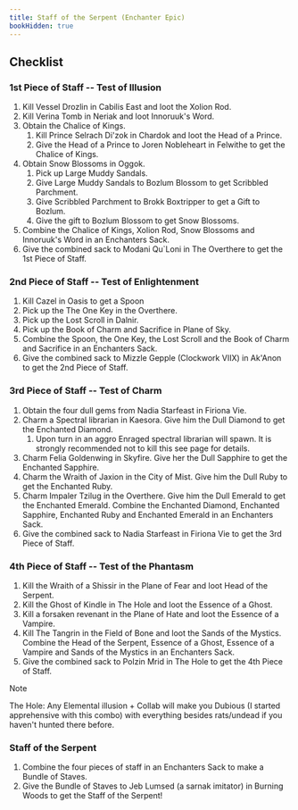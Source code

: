 ```yaml
---
title: Staff of the Serpent (Enchanter Epic)
bookHidden: true
---
```


## Checklist

### 1st Piece of Staff -- Test of Illusion

1. Kill Vessel Drozlin in Cabilis East and loot the Xolion Rod.
1. Kill Verina Tomb in Neriak and loot Innoruuk's Word.
1. Obtain the Chalice of Kings.
    1. Kill Prince Selrach Di'zok in Chardok and loot the Head of a Prince.
    1. Give the Head of a Prince to Joren Nobleheart in Felwithe to get the Chalice of Kings.
1. Obtain Snow Blossoms in Oggok.
    1. Pick up Large Muddy Sandals.
    1. Give Large Muddy Sandals to Bozlum Blossom to get Scribbled Parchment.
    1. Give Scribbled Parchment to Brokk Boxtripper to get a Gift to Bozlum.
    1. Give the gift to Bozlum Blossom to get Snow Blossoms.
1. Combine the Chalice of Kings, Xolion Rod, Snow Blossoms and Innoruuk's Word in an Enchanters Sack.
1. Give the combined sack to Modani Qu`Loni in The Overthere to get the 1st Piece of Staff.
### 2nd Piece of Staff -- Test of Enlightenment
1. Kill Cazel in Oasis to get a Spoon
1. Pick up the The One Key in the Overthere.
1. Pick up the Lost Scroll in Dalnir.
1. Pick up the Book of Charm and Sacrifice in Plane of Sky.
1. Combine the Spoon, the One Key, the Lost Scroll and the Book of Charm and Sacrifice in an Enchanters Sack.
1. Give the combined sack to Mizzle Gepple (Clockwork VIIX) in Ak'Anon to get the 2nd Piece of Staff.
### 3rd Piece of Staff -- Test of Charm
1. Obtain the four dull gems from Nadia Starfeast in Firiona Vie.
1. Charm a Spectral librarian in Kaesora. Give him the Dull Diamond to get the Enchanted Diamond.
    1. Upon turn in an aggro Enraged spectral librarian will spawn. It is strongly recommended not to kill this see page for details.
1. Charm Felia Goldenwing in Skyfire. Give her the Dull Sapphire to get the Enchanted Sapphire.
1. Charm the Wraith of Jaxion in the City of Mist. Give him the Dull Ruby to get the Enchanted Ruby.
1. Charm Impaler Tzilug in the Overthere. Give him the Dull Emerald to get the Enchanted Emerald.
    Combine the Enchanted Diamond, Enchanted Sapphire, Enchanted Ruby and Enchanted Emerald in an Enchanters Sack.
1. Give the combined sack to Nadia Starfeast in Firiona Vie to get the 3rd Piece of Staff.
### 4th Piece of Staff -- Test of the Phantasm
1. Kill the Wraith of a Shissir in the Plane of Fear and loot Head of the Serpent.
1. Kill the Ghost of Kindle in The Hole and loot the Essence of a Ghost.
1. Kill a forsaken revenant in the Plane of Hate and loot the Essence of a Vampire.
1. Kill The Tangrin in the Field of Bone and loot the Sands of the Mystics.
    Combine the Head of the Serpent, Essence of a Ghost, Essence of a Vampire and Sands of the Mystics in an Enchanters Sack.
1. Give the combined sack to Polzin Mrid in The Hole to get the 4th Piece of Staff.

> [!note]
> The Hole:  Any Elemental illusion + Collab will make you Dubious (I started apprehensive with this combo) with everything besides rats/undead if you haven't hunted there before.

### Staff of the Serpent

1. Combine the four pieces of staff in an Enchanters Sack to make a Bundle of Staves.
1. Give the Bundle of Staves to Jeb Lumsed (a sarnak imitator) in Burning Woods to get the Staff of the Serpent!